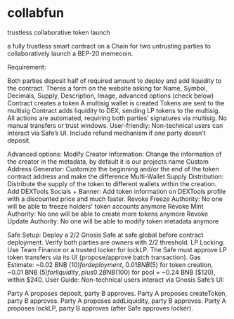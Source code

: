 # collabfun
trustless collaborative token launch

a fully trustless smart contract on a Chain for two untrusting parties to collaboratively launch a BEP-20 memecoin. 

Requirement:

Both parties deposit half of required amount to deploy and add liquidity to the contract.
Theres a form on the website asking for Name, Symbol, Decimals, Supply, Description, Image, advanced options (check below)
Contract creates a token
A multisig wallet is created
Tokens are sent to the multisig 
Contract adds liquidity to DEX, sending LP tokens to the multisig.
All actions are automated, requiring both parties’ signatures via multisig.
No manual transfers or trust windows.
User-friendly: Non-technical users can interact via Safe’s UI.
Include refund mechanism if one party doesn’t deposit.

Advanced options:
Modify Creator Information: Change the information of the creator in the metadata, by default it is our projects name
Custom Address Generator: Customize the beginning and/or the end of the token contract address and make the difference
Multi-Wallet Supply Distribution: Distribute the supply of the token to different wallets within the creation. 
Add DEXTools Socials + Banner: Add  token information on DEXTools profile with a discounted price and much faster. 
Revoke Freeze Authority: No one will be able to freeze holders' token accounts anymore
Revoke Mint Authority: No one will be able to create more tokens anymore
Revoke Update Authority: No one will be able to modify token metadata anymore

Safe Setup: Deploy a 2/2 Gnosis Safe at safe.global before contract deployment. Verify both parties are owners with 2/2 threshold.
LP Locking: Use Team Finance or a trusted locker for lockLP. The Safe must approve LP token transfers via its UI (propose/approve batch transaction).
Gas Estimate: ~0.02 BNB ($10) for deployment, ~0.01 BNB ($5) for token creation, ~0.01 BNB ($5) for liquidity, plus 0.2 BNB ($100) for pool = ~0.24 BNB ($120), within $240.
User Guide: Non-technical users interact via Gnosis Safe’s UI:

Party A proposes deposit, party B approves.
Party A proposes createToken, party B approves.
Party A proposes addLiquidity, party B approves.
Party A proposes lockLP, party B approves (after Safe approves locker).

